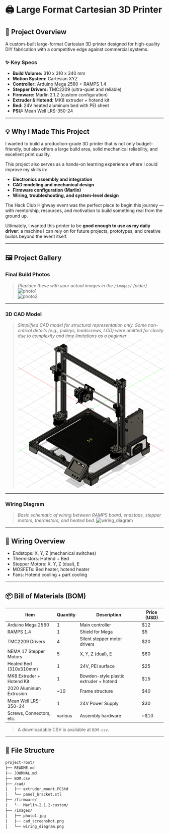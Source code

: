 # 🖨️ Large Format Cartesian 3D Printer

## 🔧 Project Overview
A custom-built large-format Cartesian 3D printer designed for high-quality DIY fabrication with a competitive edge against commercial systems.

### ✨ Key Specs
- **Build Volume:** 310 x 310 x 340 mm
- **Motion System:** Cartesian XYZ
- **Controller:** Arduino Mega 2560 + RAMPS 1.4
- **Stepper Drivers:** TMC2209 (ultra-quiet and reliable)
- **Firmware:** Marlin 2.1.2 (custom configuration)
- **Extruder & Hotend:** MK8 extruder + hotend kit
- **Bed:** 24V heated aluminum bed with PEI sheet
- **PSU:** Mean Well LRS-350-24

---

## 💡 Why I Made This Project

I wanted to build a production-grade 3D printer that is not only budget-friendly, but also offers a large build area, solid mechanical reliability, and excellent print quality.

This project also serves as a hands-on learning experience where I could improve my skills in:
- **Electronics assembly and integration**
- **CAD modeling and mechanical design**
- **Firmware configuration (Marlin)**
- **Wiring, troubleshooting, and system-level design**

The Hack Club Highway event was the perfect place to begin this journey — with mentorship, resources, and motivation to build something real from the ground up.

Ultimately, I wanted this printer to be **good enough to use as my daily driver**: a machine I can rely on for future projects, prototypes, and creative builds beyond the event itself.

---

## 🖼️ Project Gallery

### Final Build Photos
> _(Replace these with your actual images in the `/images/` folder)_
![photo1](images/photo1.jpg)  
![photo2](images/photo2.jpg)

---

### 3D CAD Model
> *Simplified CAD model for structural representation only. Some non-critical details (e.g., pulleys, leadscrews, LCD) were omitted for clarity due to complexity and time limitations as a beginner*
![cad_screenshot](images/3D%20Model%20Screenshot.png)

---

### Wiring Diagram
> *Basic schematic of wiring between RAMPS board, endstops, stepper motors, thermistors, and heated bed.*
![wiring_diagram](images/wiring_diagram.png)

---

## 🔌 Wiring Overview
- Endstops: X, Y, Z (mechanical switches)
- Thermistors: Hotend + Bed
- Stepper Motors: X, Y, Z (dual), E
- MOSFETs: Bed heater, hotend heater
- Fans: Hotend cooling + part cooling

---

## 📦 Bill of Materials (BOM)

| Item                    | Quantity | Description                                   | Price (USD) |
|-------------------------|----------|-----------------------------------------------|-------------|
| Arduino Mega 2560       | 1        | Main controller                               | $12         |
| RAMPS 1.4               | 1        | Shield for Mega                               | $5          |
| TMC2209 Drivers         | 4        | Silent stepper motor drivers                  | $20         |
| NEMA 17 Stepper Motors  | 5        | X, Y, Z (dual), E                             | $60         |
| Heated Bed (310x310mm)  | 1        | 24V, PEI surface                              | $25         |
| MK8 Extruder + Hotend Kit | 1      | Bowden-style plastic extruder + hotend        | $15         |
| 2020 Aluminum Extrusion | ~10      | Frame structure                               | $40         |
| Mean Well LRS-350-24    | 1        | 24V Power Supply                              | $30         |
| Screws, Connectors, etc.| various  | Assembly hardware                             | ~$10        |

> A downloadable CSV is available at `BOM.csv`.

---

## 📂 File Structure

```bash
project-root/
├── README.md
├── JOURNAL.md
├── BOM.csv
├── /cad/
│   ├── extruder_mount.FCStd
│   └── panel_bracket.stl
├── /firmware/
│   └── Marlin-2.1.2-custom/
├── /images/
│   ├── photo1.jpg
│   ├── cad_screenshot.png
│   └── wiring_diagram.png
